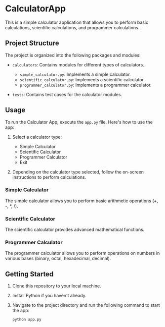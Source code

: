 # CalculatorApp

This is a simple calculator application that allows you to perform basic calculations, scientific calculations, and programmer calculations.

## Project Structure

The project is organized into the following packages and modules:

- `calculators`: Contains modules for different types of calculators.
  - `simple_calculator.py`: Implements a simple calculator.
  - `scientific_calculator.py`: Implements a scientific calculator.
  - `programmer_calculator.py`: Implements a programmer calculator.

- `tests`: Contains test cases for the calculator modules.

## Usage

To run the Calculator App, execute the `app.py` file. Here's how to use the app:

1. Select a calculator type:
   - Simple Calculator
   - Scientific Calculator
   - Programmer Calculator
   - Exit

2. Depending on the calculator type selected, follow the on-screen instructions to perform calculations.

### Simple Calculator

The simple calculator allows you to perform basic arithmetic operations (+, -, *, /).

### Scientific Calculator

The scientific calculator provides advanced mathematical functions.

### Programmer Calculator

The programmer calculator allows you to perform operations on numbers in various bases (binary, octal, hexadecimal, decimal).

## Getting Started

1. Clone this repository to your local machine.

2. Install Python if you haven't already.

3. Navigate to the project directory and run the following command to start the app:

   ```shell
   python app.py

